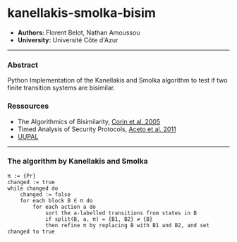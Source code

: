# kanellakis-smolka-bisim
- **Authors:** Florent Belot, Nathan Amoussou
- **University:** Université Côte d'Azur
---
### Abstract
Python Implementation of the Kanellakis and Smolka algorithm to test if two finite transition systems are bisimilar.
### Ressources
- The Algorithmics of Bisimilarity, [Corin et al. 2005](http://arxiv.org/abs/cs/0503036)
- Timed Analysis of Security Protocols, [Aceto et al. 2011](https://www.cambridge.org/core/product/identifier/CBO9780511792588A028/type/book_part)
- [UUPAL](https://uppaal.org)
---
### The algorithm by Kanellakis and Smolka
```
π := {Pr}
changed := true
while changed do
	changed := false
	for each block B ∈ π do
		for each action a do
			sort the a-labelled transitions from states in B
			if split(B, a, π) = {B1, B2} ≠ {B}
			then refine π by replacing B with B1 and B2, and set changed to true
```
